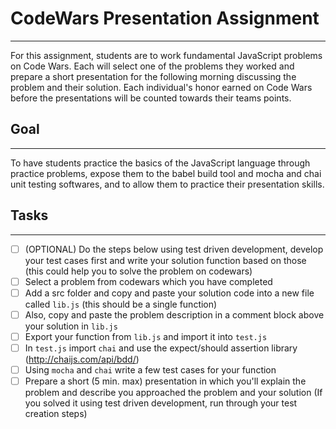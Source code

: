 # CodeWars Presentation Assignment

---

For this assignment, students are to work fundamental JavaScript problems on Code Wars. Each will select one of the problems they worked and prepare a short presentation for the following morning discussing the problem and their solution. Each individual's honor earned on Code Wars before the presentations will be counted towards their teams points.

## Goal

---

To have students practice the basics of the JavaScript language through practice problems, expose them to the babel build tool and mocha and chai unit testing softwares, and to allow them to practice their presentation skills.

## Tasks

---

- [ ] (OPTIONAL) Do the steps below using test driven development, develop your test cases first and write your solution function based on those (this could help you to solve the problem on codewars)
- [ ] Select a problem from codewars which you have completed
- [ ] Add a src folder and copy and paste your solution code into a new file called ```lib.js``` (this should be a single function)
- [ ] Also, copy and paste the problem description in a comment block above your solution in ```lib.js```
- [ ] Export your function from ```lib.js``` and import it into ```test.js```
- [ ] In ```test.js``` import ```chai``` and use the expect/should assertion library (http://chaijs.com/api/bdd/)
- [ ] Using ```mocha``` and ```chai``` write a few test cases for your function
- [ ] Prepare a short (5 min. max) presentation in which you'll explain the problem and describe you approached the problem and your solution (If you solved it using test driven development, run through your test creation steps)

